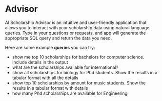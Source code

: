 # Advisor

AI Scholarship Advisor is an intuitive and user-friendly application that allows you to interact with your scholarship data using natural language queries. Type in your questions or requests, and app will generate the appropriate SQL query and return the data you need.

Here are some example **queries** you can try:

- show me top 10 scholarships for bachelors for computer science. include details in the output
- what are the scholarships available for international?
- show all scholarships for biology for Phd students. Show the results in a tabular format with all the details
- show top 10 scholarships by amount for music students. Show the results in a tabular format with details
- how many Phd scholarships are available for Engineering




